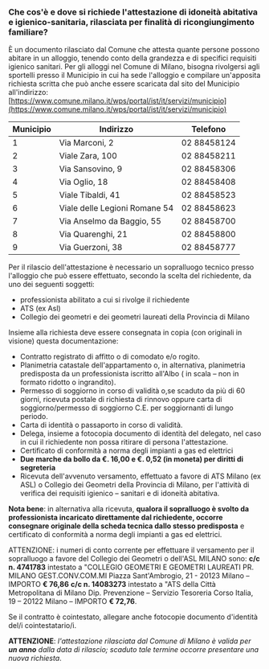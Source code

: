 ### Che cos'è e dove si richiede l'attestazione di idoneità abitativa e igienico-sanitaria, rilasciata per finalità di ricongiungimento familiare?

È un documento rilasciato dal Comune che attesta quante persone possono
abitare in un alloggio, tenendo conto della grandezza e di specifici
requisiti igienico sanitari. Per gli alloggi nel Comune di Milano,
bisogna rivolgersi agli sportelli presso il Municipio in cui ha sede
l'alloggio e compilare un'apposita richiesta scritta che può anche
essere scaricata dal sito del Municipio all'indirizzo:<br>
[https://www.comune.milano.it/wps/portal/ist/it/servizi/municipio](https://www.comune.milano.it/wps/portal/ist/it/servizi/municipio)

|Municipio|Indirizzo|Telefono|
|---|---|---|
|1|Via Marconi, 2|02 88458124|
|2|Viale Zara, 100|02 88458211|
|3|Via Sansovino, 9|02 88458306|
|4|Via Oglio, 18|02 88458408|
|5|Viale Tibaldi, 41|02 88458523|
|6|Viale delle Legioni Romane 54|02 88458623|
|7|Via Anselmo da Baggio, 55|02 88458700|
|8|Via Quarenghi, 21|02 88458800|
|9|Via Guerzoni, 38|02 88458777|

Per il rilascio dell'attestazione è necessario un sopralluogo tecnico
presso l'alloggio che può essere effettuato, secondo la scelta del
richiedente, da uno dei seguenti soggetti:

- professionista abilitato a cui si rivolge il richiedente
- ATS (ex Asl)
- Collegio dei geometri e dei geometri laureati della Provincia di
Milano

Insieme alla richiesta deve essere consegnata in copia (con originali in visione) questa documentazione:

- Contratto registrato di affitto o di comodato e/o rogito.
- Planimetria catastale dell'appartamento o, in alternativa, planimetria
predisposta da un professionista iscritto all'Albo ( in scala – non in
formato ridotto o ingrandito).
- Permesso di soggiorno in corso di validità o,se scaduto da più di 60
giorni, ricevuta postale di richiesta di rinnovo oppure carta di
soggiorno/permesso di soggiorno C.E. per soggiornanti di lungo periodo.
- Carta di identità o passaporto in corso di validità.
- Delega, insieme a fotocopia documento di identità del delegato, nel
caso in cui il richiedente non possa ritirare di persona l'attestazione.
- Certificato di conformità a norma degli impianti a gas ed elettrici
- **Due marche da bollo da €. 16,00 e €. 0,52 (in moneta) per diritti di segreteria**
- Ricevuta dell'avvenuto versamento, effettuato a favore di ATS Milano (ex ASL) o Collegio dei Geometri della Provincia di Milano, per l'attività di verifica dei requisiti igienico – sanitari e di idoneità abitativa.

**Nota bene**: in alternativa alla ricevuta, **qualora il
sopralluogo è svolto da professionista incaricato direttamente dal
richiedente, occorre consegnare originale della scheda tecnica dallo
stesso predisposta** e certificato di conformità a norma degli impianti a gas ed elettrici.

ATTENZIONE: i numeri di conto corrente per effettuare il versamento per
il sopralluogo a favore del Collegio dei Geometri o dell'ASL MILANO
sono: **c/c n. 4741783** intestato a "COLLEGIO GEOMETRI E GEOMETRI LAUREATI
PR. MILANO GEST.CONV.COM.MI Piazza Sant'Ambrogio, 21 - 20123 Milano –
IMPORTO **€ 76,86** **c/c n. 14083273** intestato a "ATS della Città
Metropolitana di Milano Dip. Prevenzione – Servizio Tesoreria Corso
Italia, 19 – 20122 Milano – IMPORTO **€ 72,76**.

Se il contratto è cointestato, allegare anche fotocopie documento
d'identità del/i cointestatario/i.

**ATTENZIONE**: *l'attestazione rilasciata dal Comune di Milano è valida per **un anno** dalla data di rilascio; scaduto tale termine occorre presentare una nuova richiesta*.
